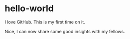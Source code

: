 # hello-world
I love GitHub. This is my first time on it.

Nice, I can now share some good insights with my fellows.
